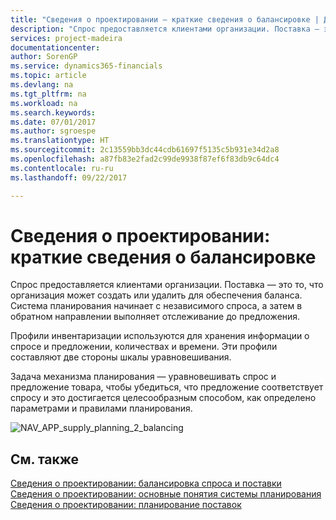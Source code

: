 ```yaml
---
title: "Сведения о проектировании — краткие сведения о балансировке | Документы Майкрософт"
description: "Спрос предоставляется клиентами организации. Поставка — это то, что организация может создать или удалить для обеспечения баланса. Система планирования начинает с независимого спроса, а затем в обратном направлении выполняет отслеживание до предложения."
services: project-madeira
documentationcenter: 
author: SorenGP
ms.service: dynamics365-financials
ms.topic: article
ms.devlang: na
ms.tgt_pltfrm: na
ms.workload: na
ms.search.keywords: 
ms.date: 07/01/2017
ms.author: sgroespe
ms.translationtype: HT
ms.sourcegitcommit: 2c13559bb3dc44cdb61697f5135c5b931e34d2a8
ms.openlocfilehash: a87fb83e2fad2c99de9938f87ef6f83db9c64dc4
ms.contentlocale: ru-ru
ms.lasthandoff: 09/22/2017

---
```

# <a name="design-details-the-concept-of-balancing-in-brief"></a>Сведения о проектировании: краткие сведения о балансировке
Спрос предоставляется клиентами организации. Поставка — это то, что организация может создать или удалить для обеспечения баланса. Система планирования начинает с независимого спроса, а затем в обратном направлении выполняет отслеживание до предложения.  
  
 Профили инвентаризации используются для хранения информации о спросе и предложении, количествах и времени. Эти профили составляют две стороны шкалы уравновешивания.  
  
 Задача механизма планирования — уравновешивать спрос и предложение товара, чтобы убедиться, что предложение соответствует спросу и это достигается целесообразным способом, как определено параметрами и правилами планирования.  
  
 ![](media/nav_app_supply_planning_2_balancing.png "NAV_APP_supply_planning_2_balancing")  
  
## <a name="see-also"></a>См. также  
 [Сведения о проектировании: балансировка спроса и поставки](design-details-balancing-demand-and-supply.md)   
 [Сведения о проектировании: основные понятия системы планирования](design-details-central-concepts-of-the-planning-system.md)   
 [Сведения о проектировании: планирование поставок](design-details-supply-planning.md)
